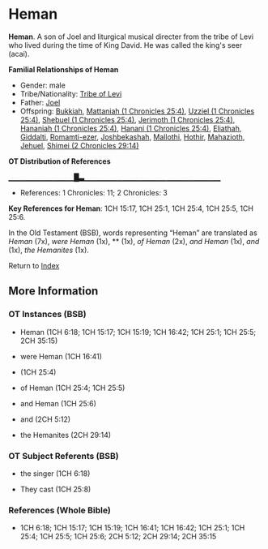 # Heman
**Heman**. 
A son of Joel and liturgical musical directer from the tribe of Levi who lived during the time of King David. He was called the king's seer (acai). 




**Familial Relationships of Heman**


* Gender: male
* Tribe/Nationality: [Tribe of Levi](../../../groups/md/acai/Levi.md)
* Father: [Joel](Joel.md)
* Offspring: [Bukkiah](Bukkiah.md), [Mattaniah (1 Chronicles 25:4)](Mattaniah.2.md), [Uzziel (1 Chronicles 25:4)](Uzziel.4.md), [Shebuel (1 Chronicles 25:4)](Shebuel.2.md), [Jerimoth (1 Chronicles 25:4)](Jerimoth.4.md), [Hananiah (1 Chronicles 25:4)](Hananiah.3.md), [Hanani (1 Chronicles 25:4)](Hanani.2.md), [Eliathah](Eliathah.md), [Giddalti](Giddalti.md), [Romamti-ezer](Romamti-ezer.md), [Joshbekashah](Joshbekashah.md), [Mallothi](Mallothi.md), [Hothir](Hothir.md), [Mahazioth](Mahazioth.md), [Jehuel](Jehuel.md), [Shimei (2 Chronicles 29:14)](Shimei.13.md)


**OT Distribution of References**

▁▁▁▁▁▁▁▁▁▁▁▁█▃▁▁▁▁▁▁▁▁▁▁▁▁▁▁▁▁▁▁▁▁▁▁▁▁▁
* References: 1 Chronicles: 11; 2 Chronicles: 3



**Key References for Heman**: 
1CH 15:17, 1CH 25:1, 1CH 25:4, 1CH 25:5, 1CH 25:6. 


In the Old Testament (BSB), words representing “Heman” are translated as 
*Heman* (7x), *were Heman* (1x), ** (1x), *of Heman* (2x), *and Heman* (1x), *and* (1x), *the Hemanites* (1x). 




Return to [Index](00-Index.md)

## More Information

### OT Instances (BSB)

* Heman (1CH 6:18; 1CH 15:17; 1CH 15:19; 1CH 16:42; 1CH 25:1; 1CH 25:5; 2CH 35:15)

* were Heman (1CH 16:41)

*  (1CH 25:4)

* of Heman (1CH 25:4; 1CH 25:5)

* and Heman (1CH 25:6)

* and (2CH 5:12)

* the Hemanites (2CH 29:14)



### OT Subject Referents (BSB)

* the singer (1CH 6:18)

* They cast (1CH 25:8)



### References (Whole Bible)

* 1CH 6:18; 1CH 15:17; 1CH 15:19; 1CH 16:41; 1CH 16:42; 1CH 25:1; 1CH 25:4; 1CH 25:5; 1CH 25:6; 2CH 5:12; 2CH 29:14; 2CH 35:15



